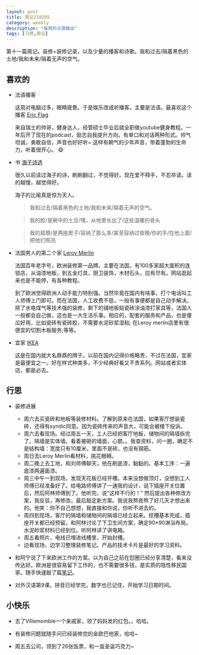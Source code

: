```yaml
---
layout: post
title: 周记210205
category: weekly
description: "每周的点滴输出"
tags: [习惯,周记]
---
```


第十一篇周记。装修+装修记录，以及少量的播客和诗歌。我和过去/隔着黑色的土地/我和未来/隔着无声的空气。


## 喜欢的

- 法语播客

  这周对电脑过多，眼睛疲惫。于是娱乐改成听播客，主要是法语。最喜欢这个播客 [Eric Flag](https://www.ericflag.com/expansion-podcast/) 

  来自瑞士的帅哥，健身达人，经管硕士毕业后就全职做youtube健身教程。一年后开了现在的podcast，励志自我提升方向。有单口和对话两种形式。帅气坦诚，勇敢自信，声音也好好听~  这样有朝气的少年声音，带着蓬勃的生命力，听着很开心。 😄

- 书 [海子诗选](https://book.douban.com/subject/26315134/)

  很久以前读过海子的诗，刷刷翻过，不觉得好。现在爱不释手，不忍卒读。读的越慢，越觉得好。

  海子的比喻真是惊为天人。

  > 我和过去/隔着黑色的土地/我和未来/隔着无声的空气。 

  > 我的脸/是碗中的土豆/嘿，从地里长出了/这些温暖的骨头

  > 我的肩膀/是两座房子/容纳了那么多/甚至容纳过夜晚/你的手/在他上面/把他们照亮

- 法国男人的第二个家 [Leroy Merlin](https://www.leroymerlin.fr/)

  法国百年老字号，欧洲装修第一品牌。主要在法国，有100多家超大面积的连锁店，从油漆地板，到五金灯具，厨卫装饰，木材石头，应有尽有。网站逛起来也是不能停，有各种教程。

  到了欧洲觉得欧洲人动手能力特别强。当然毕竟在国内有啥事，打个电话叫工人师傅上门即可。而在法国，人工收费不低，一般有事便都是自己动手解决。除了水电煤气等技术强的装修，剩下的铺地板贴瓷砖涂油漆打家具等，法国人一般都会自己做，这也是一大生活乐事。相应的，配套的服务和产品，也是傻瓜好用，比如瓷砖有瓷砖胶，不需要水泥砂浆湿粘; 在Leroy merlin店里有很便宜的切割木板服务;等等。

- 宜家 [IKEA](https://www.ikea.com/fr/fr/)

  这是在国内就大名鼎鼎的牌子。以前在国内记得价格略贵，不过在法国，宜家是最便宜之一。好在样式种类多，不少经典好看又不贵系列。网站或者实体店，都是必去。


## 行思

- 装修进展

  - 周六去买瓷砖和地板等装修材料。了解到原来在法国，如果客厅想装瓷砖，还得有syndic同意。因为瓷砖传来的声音大，可能会被楼下投诉。
  - 周六去看现场。经过周五一天，工人已经把客厅地板，储物间的隔墙拆完了。隔墙是实体墙。看着被砸的墙面，心颤。。我查资料，问一圈，确定不是结构墙：宽度只有10厘米，里面不是砖，也没有钢筋。
  - 周日去Leroy Merlin看材料，挑花眼睛。
  - 周二晚上去工地，和刘师傅聊天，他在刷底漆，黏黏的。基本工序：一遍底漆两遍面漆。
  - 周三中午一到现场，发现天花板已经开槽。本来没想做顶灯，没想到工人师傅已经准备好了。给电路师傅讲了一通我的设计，说下插座开关位置后，然后阿林师傅到了。他听完，说“这样不行的！” 然后提出各种修改方案，我反驳，再修改，最后敲定新方案。我说我熬夜熬了好几天才想出来的。他笑：你不自己想想，我直接和你说，你听不进去的。
  - 周四到现场，客厅的隔墙和储物间的隔墙已经立起来。挖槽基本完成，插座开关都已经预留。和阿林讨论了下卫生间方案，确定90*90淋浴布局。水泥砂浆材料已经到位。听阿林讲了讲电箱。
  - 周五看照片，电线已埋进线槽里，开始封槽。
  - 边看现场，边学习整理装修笔记。产品的技术卡片是最好的学习资料。
- 和阿宁说了下来欧洲工作的方案。以为自己之前在怼圈已经分享清楚，看来没传达好。欧洲是很容易留下工作的，也不需要很多钱，是实质的隐性移民国家。随手快速敲了篇[笔记](https://zhanluyan.com/210205howto_work_in_europe.html)。
- 对外汉语第9课。拼音已经学完，数字也已记住，开始学习日期时间。

## 小快乐

- 去了Villemomble一个亲戚家，领了妈妈发的红包。。哈哈。

- 有装修问题就随手问已经装修完的金欧巴他家，哈哈~
- 周五去公司，领到了26张饭票，和一盒圣诞巧克力~